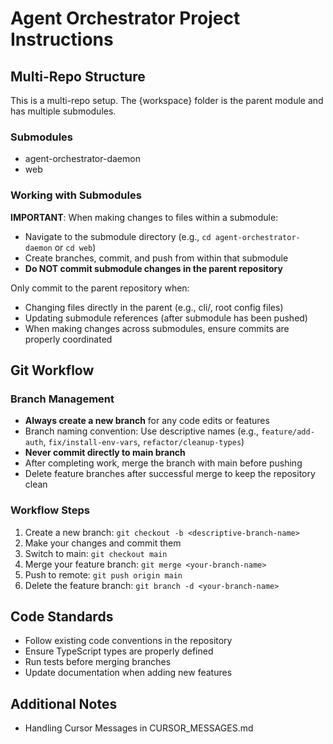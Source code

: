 # Agent Orchestrator Project Instructions

## Multi-Repo Structure
This is a multi-repo setup. The {workspace} folder is the parent module and has multiple submodules.

### Submodules
- agent-orchestrator-daemon
- web

### Working with Submodules
**IMPORTANT**: When making changes to files within a submodule:
- Navigate to the submodule directory (e.g., `cd agent-orchestrator-daemon` or `cd web`)
- Create branches, commit, and push from within that submodule
- **Do NOT commit submodule changes in the parent repository**

Only commit to the parent repository when:
- Changing files directly in the parent (e.g., cli/, root config files)
- Updating submodule references (after submodule has been pushed)
- When making changes across submodules, ensure commits are properly coordinated

## Git Workflow

### Branch Management
- **Always create a new branch** for any code edits or features
- Branch naming convention: Use descriptive names (e.g., `feature/add-auth`, `fix/install-env-vars`, `refactor/cleanup-types`)
- **Never commit directly to main branch**
- After completing work, merge the branch with main before pushing
- Delete feature branches after successful merge to keep the repository clean

### Workflow Steps
1. Create a new branch: `git checkout -b <descriptive-branch-name>`
2. Make your changes and commit them
3. Switch to main: `git checkout main`
4. Merge your feature branch: `git merge <your-branch-name>`
5. Push to remote: `git push origin main`
6. Delete the feature branch: `git branch -d <your-branch-name>`

## Code Standards
- Follow existing code conventions in the repository
- Ensure TypeScript types are properly defined
- Run tests before merging branches
- Update documentation when adding new features

## Additional Notes
- Handling Cursor Messages in CURSOR_MESSAGES.md